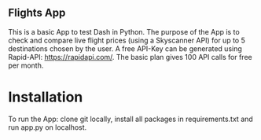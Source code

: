 ## Flights App

This is a basic App to test Dash in Python. 
The purpose of the App is to check and compare live flight prices (using a Skyscanner API) for up to 5 destinations chosen by the user. A free API-Key can be generated using Rapid-API: https://rapidapi.com/.
The basic plan gives 100 API calls for free per month. 

# Installation

To run the App: clone git locally, install all packages in requirements.txt and run app.py on localhost. 
